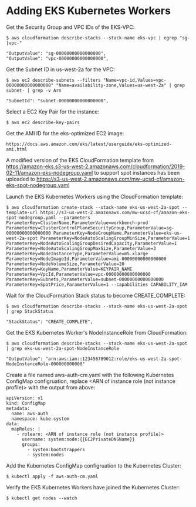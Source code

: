 # Adding EKS Kubernetes Workers

Get the Security Group and VPC IDs of the EKS-VPC:

    $ aws cloudformation describe-stacks --stack-name eks-vpc | egrep "sg-|vpc-"

    "OutputValue": "sg-00000000000000000",
    "OutputValue": "vpc-00000000000000000",

Get the Subnet ID in us-west-2a for the VPC:

    $ aws ec2 describe-subnets --filters "Name=vpc-id,Values=vpc-00000000000000000" "Name=availability-zone,Values=us-west-2a" | grep subnet- | grep -v Arn

    "SubnetId": "subnet-00000000000000000",

Select a EC2 Key Pair for the instance:

    $ aws ec2 describe-key-pairs

Get the AMI ID for the eks-optimized EC2 image:

    https://docs.aws.amazon.com/eks/latest/userguide/eks-optimized-ami.html
    
A modified version of the EKS CloudFormation template from https://amazon-eks.s3-us-west-2.amazonaws.com/cloudformation/2019-02-11/amazon-eks-nodegroup.yaml to support spot instances has been uploaded to https://s3-us-west-2.amazonaws.com/mw-ucsd-cf/amazon-eks-spot-nodegroup.yaml
    
Launch the EKS Kubernetes Workers using the CloudFormation template:
    
    $ aws cloudformation create-stack --stack-name eks-us-west-2a-spot --template-url https://s3-us-west-2.amazonaws.com/mw-ucsd-cf/amazon-eks-spot-nodegroup.yaml --parameters ParameterKey=ClusterName,ParameterValue=workbench-prod ParameterKey=ClusterControlPlaneSecurityGroup,ParameterValue=sg-00000000000000000 ParameterKey=NodeGroupName,ParameterValue=eks-us-west-2a-spot ParameterKey=NodeAutoScalingGroupMinSize,ParameterValue=1 ParameterKey=NodeAutoScalingGroupDesiredCapacity,ParameterValue=1 ParameterKey=NodeAutoScalingGroupMaxSize,ParameterValue=3 ParameterKey=NodeInstanceType,ParameterValue=m5.xlarge ParameterKey=NodeImageId,ParameterValue=ami-00000000000000000 ParameterKey=NodeVolumeSize,ParameterValue=20 ParameterKey=KeyName,ParameterValue=KEYPAIR_NAME ParameterKey=VpcId,ParameterValue=vpc-00000000000000000 ParameterKey=Subnets,ParameterValue=subnet-00000000000000000 ParameterKey=SpotPrice,ParameterValue=1 --capabilities CAPABILITY_IAM
    
Wait for the CloudFormation Stack status to become CREATE_COMPLETE:

    $ aws cloudformation describe-stacks --stack-name eks-us-west-2a-spot | grep StackStatus
    
    "StackStatus": "CREATE_COMPLETE",
    
Get the EKS Kubernetes Worker's NodeInstanceRole from CloudFormation:

    $ aws cloudformation describe-stacks --stack-name eks-us-west-2a-spot | grep eks-us-west-2a-spot-NodeInstanceRole
    
    "OutputValue": "arn:aws:iam::123456789012:role/eks-us-west-2a-spot-NodeInstanceRole-000000000000"
    
Create a file named aws-auth-cm.yaml with the following Kubernetes ConfigMap configruation, replace <ARN of instance role (not instance profile)> with the output from above:

    apiVersion: v1
    kind: ConfigMap
    metadata:
      name: aws-auth
      namespace: kube-system
    data:
      mapRoles: |
        - rolearn: <ARN of instance role (not instance profile)>
          username: system:node:{{EC2PrivateDNSName}}
          groups:
            - system:bootstrappers
            - system:nodes

Add the Kubernetes ConfigMap configruation to the Kubernetes Cluster:

    $ kubectl apply -f aws-auth-cm.yaml
    
Verify the EKS Kubernetes Workers have joined the Kubernetes Cluster:

    $ kubectl get nodes --watch
